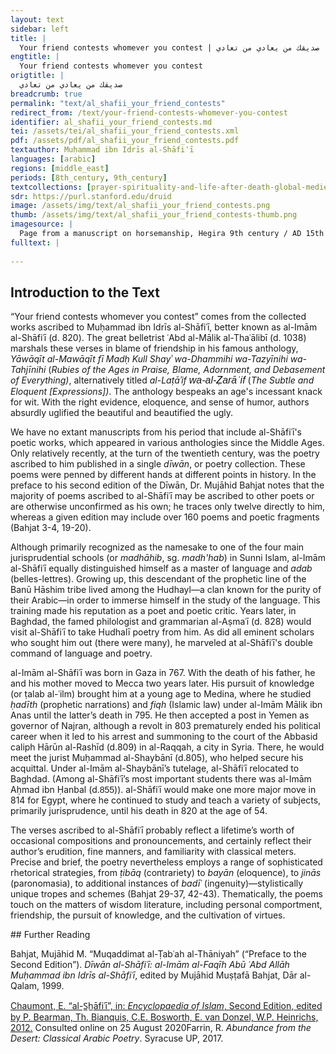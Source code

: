 ```yaml
---
layout: text
sidebar: left
title: |
  Your friend contests whomever you contest | صديقك من يعادي من تعادي
engtitle: |
  Your friend contests whomever you contest
origtitle: |
  صديقك من يعادي من تعادي
breadcrumb: true
permalink: "text/al_shafii_your_friend_contests"
redirect_from: /text/your-friend-contests-whomever-you-contest
identifier: al_shafii_your_friend_contests.md
tei: /assets/tei/al_shafii_your_friend_contests.xml
pdf: /assets/pdf/al_shafii_your_friend_contests.pdf
textauthor: Muḥammad ibn Idrīs al-Shāfiʿī
languages: [arabic]
regions: [middle_east]
periods: [8th_century, 9th_century]
textcollections: [prayer-spirituality-and-life-after-death-global-medieval-perspectives]
sdr: https://purl.stanford.edu/druid 
image: /assets/img/text/al_shafii_your_friend_contests.png
thumb: /assets/img/text/al_shafii_your_friend_contests-thumb.png
imagesource: |
  Page from a manuscript on horsemanship, Hegira 9th century / AD 15th century, Paper with watercolour painting and writing in black and red ink. Museum of Islamic Art, Cairo [Image in Public Domain]
fulltext: |
  
--- 
```

## Introduction to the Text 
<p>“Your friend contests whomever you contest” comes from the collected works ascribed to Muḥammad ibn Idrīs al-Shāfiʿī, better known as al-Imām al-Shāfiʿī (d. 820). The great belletrist ʿAbd al-Mālik al-Thaʿālibī (d. 1038) marshals these verses in blame of friendship in his famous anthology, <em>Yāwāqīt al-Mawāqīt fī Madḥ Kull Shayʾ wa-Dhammihi wa-Tazyīnihi wa-Tahjīnihi</em> (<em>Rubies of the Ages in Praise, Blame, Adornment, and Debasement of Everything)</em>, alternatively titled <em>al-Laṭāʾif </em><span style="font-family:Roboto,Noto Sans,sans-serif;background-color:white;"><span style="font-size:12pt;font-family:Calibri,Helvetica,sans-serif;"><i>wa-al-</i></span><i><span style="color:black;font-size:12pt;font-family:Calibri,Helvetica,sans-serif;background-color:white;">Ẓ</span></i><span style="font-size:12pt;font-family:Calibri,Helvetica,sans-serif;"><i>arāʾif</i></span></span> (<em>The Subtle and Eloquent [Expressions])</em>. The anthology bespeaks an age's incessant knack for wit. With the right evidence, eloquence, and sense of humor, authors absurdly uglified the beautiful and beautified the ugly.</p> <p>We have no extant manuscripts from his period that include al-Shāfiʿī's poetic works, which appeared in various anthologies since the Middle Ages. Only relatively recently, at the turn of the twentieth century, was the poetry ascribed to him published in a single <em>dīwān</em>, or poetry collection. These poems were penned by different hands at different points in history. In the preface to his second edition of the Dīwān, Dr. Mujāhid Bahjat notes that the majority of poems ascribed to al-Shāfiʿī may be ascribed to other poets or are otherwise unconfirmed as his own; he traces only twelve directly to him, whereas a given edition may include over 160 poems and poetic fragments (Bahjat 3-4, 19-20).</p> <p>Although primarily recognized as the namesake to one of the four main jurisprudential schools (or <em>madhāhib</em>, sg. <em>madh'hab</em>) in Sunni Islam, al-Imām al-Shāfiʿī equally distinguished himself as a master of language and <em>adab</em> (belles-lettres). Growing up, this descendant of the prophetic line of the Banū Hāshim tribe lived among the Hudhayl—a clan known for the purity of their Arabic—in order to immerse himself in the study of the language. This training made his reputation as a poet and poetic critic. Years later, in Baghdad, the famed philologist and grammarian al-Aṣmaʿī (d. 828) would visit al-Shāfiʿī to take Hudhalī poetry from him. As did all eminent scholars who sought him out (there were many), he marveled at al-Shāfiʿī's double command of language and poetry.</p> <p dir="ltr" id="docs-internal-guid-b4c686b3-7fff-80a6-e082-0faf1018b028">al-Imām al-Shāfiʿī was born in Gaza in 767. With the death of his father, he and his mother moved to Mecca two years later. His pursuit of knowledge (or ṭalab al-ʿilm) brought him at a young age to Medina, where he studied <em>ḥadīth</em> (prophetic narrations) and <em>fiqh</em> (Islamic law) under al-Imām Mālik ibn Anas until the latter’s death in 795. He then accepted a post in Yemen as governor of Najran, although a revolt in 803 prematurely ended his political career when it led to his arrest and summoning to the court of the Abbasid caliph Hārūn al-Rashīd (d.809) in al-Raqqah, a city in Syria. There, he would meet the jurist Muḥammad al-Shaybānī (d.805), who helped secure his acquittal. Under al-Imām al-Shaybānī’s tutelage, al-Shāfiʿī relocated to Baghdad. (Among al-Shāfiʿī’s most important students there was al-Imām Aḥmad ibn Ḥanbal (d.<span style="font-family:Calibri,Arial,Helvetica,sans-serif;background-color:white;">855</span>)). al-Shāfiʿī would make one more major move in 814 for Egypt, where he continued to study and teach a variety of subjects, primarily jurisprudence, until his death in 820 at the age of 54.</p> <p dir="ltr">The verses ascribed to al-Shāfiʿī probably reflect a lifetime’s worth of occasional compositions and pronouncements, and certainly reflect their author’s erudition, fine manners, and familiarity with classical meters. Precise and brief, the poetry nevertheless employs a range of sophisticated rhetorical strategies, from <em>ṭibāq</em> (contrariety) to <em>bayān</em> (eloquence), to <em>jinās</em> (paronomasia), to additional instances of <em>badīʿ</em> (ingenuity)—stylistically unique tropes and schemes (Bahjat 29-37, 42-43). Thematically, the poems touch on the matters of wisdom literature, including personal comportment, friendship, the pursuit of knowledge, and the cultivation of virtues.</p>
## Further Reading 
<p>Bahjat, Mujāhid M. “Muqaddimat al-Ṭabʿah al-Thāniyah” (“Preface to the Second Edition”). <em>Dīwān al-Shāfiʿī: al-Imām al-Faqīh Abū ʿAbd Allāh Muḥammad ibn Idrīs al-Shāfiʿī</em>, edited by Mujāhid Muṣṭafā Bahjat, Dār al-Qalam, 1999.</p> <p><a href="http://dx.doi.org/10.1163/1573-3912_islam_COM_1020">Chaumont, E. “al-S̲h̲āfiʿī”, in: <em>Encyclopaedia of Islam</em>, Second Edition, edited by P. Bearman, Th. Bianquis, C.E. Bosworth, E. van Donzel, W.P. Heinrichs, 2012.</a> Consulted online on 25 August 2020<http: dx.doi.org=">. </http:></p> <p><http: dx.doi.org=">Farrin, R. <em>Abundance from the Desert: Classical Arabic Poetry</em>. Syracuse UP, 2017.</http:></p> <p><http: dx.doi.org=">van Gelder, G.<em> Classical Arabic Literature: A Library of Arabic Literature Anthology</em>. New York UP, 2012.</http:></p> <p>van Gelder, G. “Beautifying the Ugly and Uglifying the Beautiful: The Paradox in Classical Arabic Literature,” <em>Journal of Semitic Studies</em>, vol. 48, issue 2, Autumn 2003, pp. 321–351.</p>
## Credits
Transcriped from  al-Shāfiʿī, M. 1999. Dīwān al-Shāfiʿī: al-Imām al-Faqīh Abū ʿAbd Allāh Muḥammad ibn Idrīs al-Shāfiʿī, ed. Mujāhid Muṣṭafā Bahjat. Dimashq: Dār al-Qalam, page 97., Translation by Sherif Abdelkarim, Encoded in TEI P5 XML by Danny Smith
